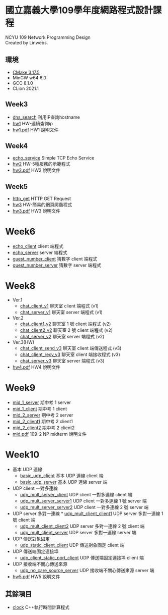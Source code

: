 # 國立嘉義大學109學年度網路程式設計課程

NCYU 109 Network Programming Design  
Created by Linwebs.

## 環境

* [CMake 3.17.5](CMakeLists.txt)
* MinGW w64 6.0
* GCC 8.1.0
* CLion 2021.1

## Week3

* [dns_search](dns_search.cpp) 利用IP查詢hostname
* [hw1](hw1.cpp) HW-連續查詢ip
* [hw1.pdf](hw_pdf/hw1.pdf) HW1 說明文件

## Week4

* [echo_service](echo_service.cpp) Simple TCP Echo Service
* [hw2](hw2.cpp) HW-5種服務的示範程式
* [hw2.pdf](hw_pdf/hw2.pdf) HW2 說明文件

## Week5

* [http_get](http_get.cpp) HTTP GET Request
* [hw3](hw3.cpp) HW-簡易的網頁爬蟲程式
* [hw3.pdf](hw_pdf/hw3.pdf) HW3 說明文件

# Week6

* [echo_client](echo_client.cpp) client 端程式
* [echo_server](echo_server.cpp) server 端程式
* [guest_number_client](guest_number_client.cpp) 猜數字 client 端程式
* [guest_number_server](guest_number_server.cpp) 猜數字 server 端程式

# Week8

* Ver.1
    * [chat_client_v1](chat_client_v1.cpp) 聊天室 client 端程式 (v1)
    * [chat_server_v1](chat_server_v1.cpp) 聊天室 server 端程式 (v1)
* Ver.2
    * [chat_client1_v2](chat_client1_v2.cpp) 聊天室 1 號 client 端程式 (v2)
    * [chat_client2_v2](chat_client2_v2.cpp) 聊天室 2 號 client 端程式 (v2)
    * [chat_server_v2](chat_server_v2.cpp) 聊天室 server 端程式 (v2)
* Ver.3(HW)
    * [chat_client_send_v3](chat_client_send_v3.cpp) 聊天室 client 端傳送程式 (v3)
    * [chat_client_recv_v3](chat_client_recv_v3.cpp) 聊天室 client 端接收程式 (v3)
    * [chat_server_v3](chat_server_v3.cpp) 聊天室 server 端程式 (v3)
* [hw4.pdf](hw_pdf/hw4.pdf) HW4 說明文件

# Week9

* [mid_1_server](mid_1_server.cpp) 期中考 1 server
* [mid_1_client](mid_1_client.cpp) 期中考 1 client
* [mid_2_server](mid_2_server.cpp) 期中考 2 server
* [mid_2_client1](mid_2_client1.cpp) 期中考 2 client1
* [mid_2_client2](mid_2_client2.cpp) 期中考 2 client2
* [mid.pdf](hw_pdf/mid.pdf) 109-2 NP midterm 說明文件

# Week10

* 基本 UDP 連線
    * [basic_udp_client](basic_udp_client.cpp) 基本 UDP 連線 client 端
    * [basic_udp_server](basic_udp_server.cpp) 基本 UDP 連線 server 端
* UDP client 一對多連線
    * [udp_mult_server_client](udp_mult_server_client.cpp) UDP client 一對多連線 client 端
    * [udp_mult_server_server1](udp_mult_server_server1.cpp) UDP client 一對多連線 1 號 server 端
    * [udp_mult_server_server2](udp_mult_server_server2.cpp) UDP client 一對多連線 2 號 server 端
* UDP server 多對一連線
      * [udp_mult_client_client1](udp_mult_client_client1.cpp) UDP server 多對一連線 1 號 client 端
    * [udp_mult_client_client2](udp_mult_client_client2.cpp) UDP server 多對一連線 2 號 client 端
    * [udp_mult_client_server](udp_mult_client_server.cpp) UDP server 多對一連線 server 端
* UDP 傳送對象固定
  * [udp_static_client_client](udp_static_client_client.cpp) UDP 傳送對象固定 client 端
* UDP 傳送端固定連接埠
  * [udp_client_static_port_client](udp_client_static_port_client.cpp) UDP 傳送端固定連接埠 client 端
* UDP 接收端不關心傳送來源
  * [udp_no_care_source_server](udp_no_care_source_server.cpp) UDP 接收端不關心傳送來源 server 端
* [hw5.pdf](hw_pdf/hw5.pdf) HW5 說明文件

## 其餘項目

* [clock](clock.cpp) C++執行時間計算程式
